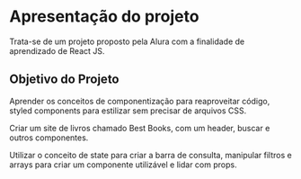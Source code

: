 <h1>Apresentação do projeto</h1>

Trata-se de um projeto proposto pela Alura com a finalidade de aprendizado de React JS.

<h2>Objetivo do Projeto</h2>

Aprender os conceitos de componentização para reaproveitar código, styled components para estilizar sem precisar de arquivos CSS. 

Criar um site de livros chamado Best Books, com um header, buscar e outros componentes.

Utilizar o conceito de state para criar a barra de consulta, manipular filtros e arrays para criar um componente utilizável e lidar com props.
